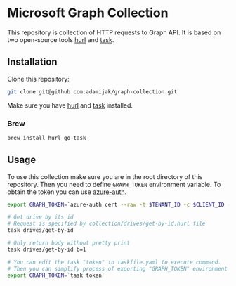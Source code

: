 # Microsoft Graph Collection
This repository is collection of HTTP requests to Graph API.
It is based on two open-source tools [hurl](https://github.com/Orange-OpenSource/hurl)
and [task](https://github.com/go-task/task).

## Installation
Clone this repository:
```sh
git clone git@github.com:adamijak/graph-collection.git
```
Make sure you have [hurl](https://github.com/Orange-OpenSource/hurl)
and [task](https://github.com/go-task/task) installed.
### Brew
```sh
brew install hurl go-task
``` 

## Usage
To use this collection make sure you are in the root directory of this repository. Then you need to define ```GRAPH_TOKEN``` environment variable.
To obtain the token you can use [azure-auth](https://github.com/adamijak/azure-auth).

```sh
export GRAPH_TOKEN=`azure-auth cert --raw -t $TENANT_ID -c $CLIENT_ID --cert $CERT_THUMBPRINT --scopes "https://graph.microsoft.com/.default"`

# Get drive by its id
# Request is specified by collection/drives/get-by-id.hurl file
task drives/get-by-id

# Only return body without pretty print
task drives/get-by-id b=1
```

```sh
# You can edit the task "token" in taskfile.yaml to execute command.
# Then you can simplify process of exporting "GRAPH_TOKEN" environment variable 
export GRAPH_TOKEN=`task token`
```